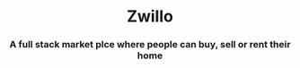 <h1 align="center">Zwillo</h1>
<h3 align="center">A full stack market plce where people can buy, sell or rent their home</h3>


